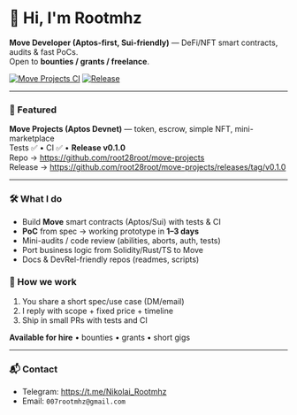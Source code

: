 # 👋 Hi, I'm Rootmhz

**Move Developer (Aptos-first, Sui-friendly)** — DeFi/NFT smart contracts, audits & fast PoCs.  
Open to **bounties / grants / freelance**.

[![Move Projects CI](https://github.com/root28root/move-projects/actions/workflows/move-ci.yml/badge.svg?branch=main)](https://github.com/root28root/move-projects/actions/workflows/move-ci.yml)
[![Release](https://img.shields.io/github/v/tag/root28root/move-projects?label=move-projects%20release)](https://github.com/root28root/move-projects/releases)

---

### 🚀 Featured
**Move Projects (Aptos Devnet)** — token, escrow, simple NFT, mini-marketplace  
Tests ✅ • CI ✅ • **Release v0.1.0**  
Repo → https://github.com/root28root/move-projects  
Release → https://github.com/root28root/move-projects/releases/tag/v0.1.0

---

### 🛠 What I do
- Build **Move** smart contracts (Aptos/Sui) with tests & CI
- **PoC** from spec → working prototype in **1–3 days**
- Mini-audits / code review (abilities, aborts, auth, tests)
- Port business logic from Solidity/Rust/TS to Move
- Docs & DevRel-friendly repos (readmes, scripts)

### 💼 How we work
1) You share a short spec/use case (DM/email)  
2) I reply with scope + fixed price + timeline  
3) Ship in small PRs with tests and CI

**Available for hire** • bounties • grants • short gigs

---

### 📬 Contact
- Telegram: https://t.me/Nikolai_Rootmhz  
- Email: `007rootmhz@gmail.com`

